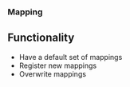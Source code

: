 ### Mapping

## Functionality

* Have a default set of mappings
* Register new mappings
* Overwrite mappings